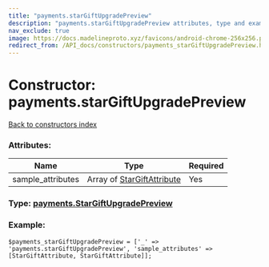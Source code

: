 ```yaml
---
title: "payments.starGiftUpgradePreview"
description: "payments.starGiftUpgradePreview attributes, type and example"
nav_exclude: true
image: https://docs.madelineproto.xyz/favicons/android-chrome-256x256.png
redirect_from: /API_docs/constructors/payments_starGiftUpgradePreview.html
---
```

# Constructor: payments.starGiftUpgradePreview  
[Back to constructors index](/API_docs/constructors/index.html)



### Attributes:

| Name     |    Type       | Required |
|----------|---------------|----------|
|sample\_attributes|Array of [StarGiftAttribute](/API_docs/types/StarGiftAttribute.html) | Yes|



### Type: [payments.StarGiftUpgradePreview](/API_docs/types/payments.StarGiftUpgradePreview.html)


### Example:

```
$payments_starGiftUpgradePreview = ['_' => 'payments.starGiftUpgradePreview', 'sample_attributes' => [StarGiftAttribute, StarGiftAttribute]];
```  
